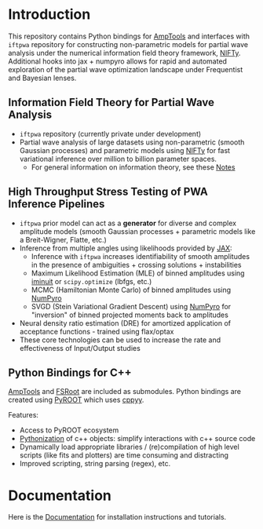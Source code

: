 # Introduction

This repository contains Python bindings for [AmpTools](https://github.com/mashephe/AmpTools) and interfaces with `iftpwa` repository for constructing non-parametric models for partial wave analysis under the numerical information field theory framework, [NIFTy](https://github.com/NIFTy-PPL/NIFTy). Additional hooks into jax + numpyro allows for rapid and automated exploration of the partial wave optimization landscape under Frequentist and Bayesian lenses.

## Information Field Theory for Partial Wave Analysis
- `iftpwa` repository (currently private under development)
- Partial wave analysis of large datasets using non-parametric (smooth Gaussian processes) and parametric models using [NIFTy](https://github.com/NIFTy-PPL/NIFTy) for fast variational inference over million to billion parameter spaces.
  - For general information on information theory, see these [Notes](https://lan13005.github.io/Information-Theory/)

## High Throughput Stress Testing of PWA Inference Pipelines
- `iftpwa` prior model can act as a **generator** for diverse and complex amplitude models (smooth Gaussian processes + parametric models like a Breit-Wigner, Flatte, etc.)
- Inference from multiple angles using likelihoods provided by [JAX](https://jax.readthedocs.io/en/latest/index.html):
  - Inference with `iftpwa` increases identifiability of smooth amplitudes in the presence of ambiguities + crossing solutions + instabilities
  - Maximum Likelihood Estimation (MLE) of binned amplitudes using [iminuit](https://iminuit.readthedocs.io/en/latest/index.html) or `scipy.optimize` (lbfgs, etc.)
  - MCMC (Hamiltonian Monte Carlo) of binned amplitudes using [NumPyro](https://num.pyro.ai/en/stable/index.html)
  - SVGD (Stein Variational Gradient Descent) using [NumPyro](https://num.pyro.ai/en/stable/index.html) for "inversion" of binned projected moments back to amplitudes
- Neural density ratio estimation (DRE) for amortized application of acceptance functions - trained using flax/optax
- These core technologies can be used to increase the rate and effectiveness of Input/Output studies

## Python Bindings for C++

[AmpTools](https://github.com/mashephe/AmpTools) and [FSRoot](https://github.com/remitche66/FSRoot) are included as submodules. Python bindings are created using [PyROOT](https://root.cern/manual/python/) which uses [cppyy](https://cppyy.readthedocs.io/en/latest/index.html).

Features:

- Access to PyROOT ecosystem
- [Pythonization](https://root.cern/manual/python/#pythonizing-c-user-classes) of c++ objects: simplify interactions with c++ source code
- Dynamically load appropriate libraries / (re)compilation of high level scripts (like fits and plotters) are time consuming and distracting
- Improved scripting, string parsing (regex), etc.

# Documentation

Here is the [Documentation](https://lan13005.github.io/PyAmpTools/intro.html) for installation instructions and tutorials.
